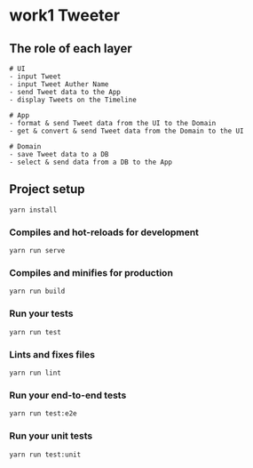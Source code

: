 # work1 Tweeter

## The role of each layer
```
# UI
- input Tweet
- input Tweet Auther Name
- send Tweet data to the App
- display Tweets on the Timeline

# App
- format & send Tweet data from the UI to the Domain
- get & convert & send Tweet data from the Domain to the UI

# Domain
- save Tweet data to a DB
- select & send data from a DB to the App
```

## Project setup
```
yarn install
```

### Compiles and hot-reloads for development
```
yarn run serve
```

### Compiles and minifies for production
```
yarn run build
```

### Run your tests
```
yarn run test
```

### Lints and fixes files
```
yarn run lint
```

### Run your end-to-end tests
```
yarn run test:e2e
```

### Run your unit tests
```
yarn run test:unit
```
